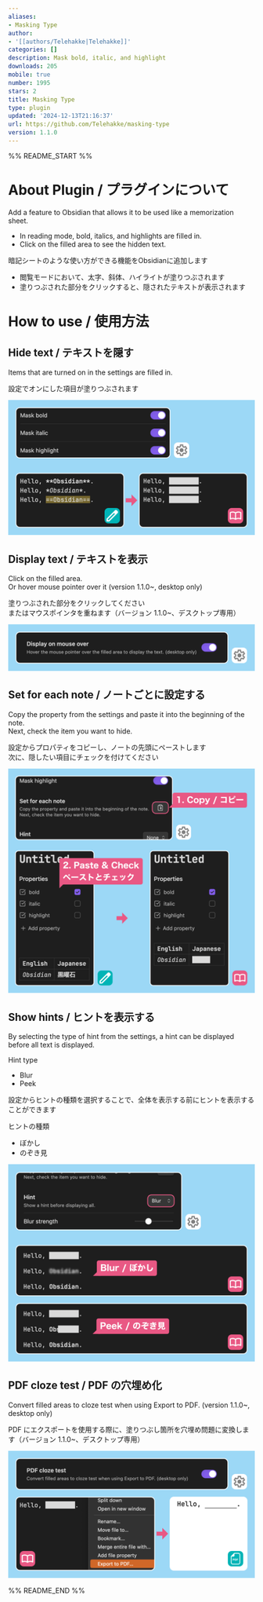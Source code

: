 ```yaml
---
aliases:
- Masking Type
author:
- '[[authors/Telehakke|Telehakke]]'
categories: []
description: Mask bold, italic, and highlight
downloads: 205
mobile: true
number: 1995
stars: 2
title: Masking Type
type: plugin
updated: '2024-12-13T21:16:37'
url: https://github.com/Telehakke/masking-type
version: 1.1.0
---
```


%% README_START %%

# About Plugin / プラグインについて

Add a feature to Obsidian that allows it to be used like a memorization sheet.

-   In reading mode, bold, italics, and highlights are filled in.
-   Click on the filled area to see the hidden text.

<!-- prettier-ignore-start -->
暗記シートのような使い方ができる機能をObsidianに追加します
<!-- prettier-ignore-end -->

-   閲覧モードにおいて、太字、斜体、ハイライトが塗りつぶされます
-   塗りつぶされた部分をクリックすると、隠されたテキストが表示されます

# How to use / 使用方法

## Hide text / テキストを隠す

Items that are turned on in the settings are filled in.

設定でオンにした項目が塗りつぶされます

![demo](https://raw.githubusercontent.com/Telehakke/masking-type/HEAD/readmeAssets/demo01.png)

## Display text / テキストを表示

Click on the filled area.  
Or hover mouse pointer over it (version 1.1.0~, desktop only)

塗りつぶされた部分をクリックしてください  
またはマウスポインタを重ねます（バージョン 1.1.0~、デスクトップ専用）

![demo](https://raw.githubusercontent.com/Telehakke/masking-type/HEAD/readmeAssets/demo01-1.png)

## Set for each note / ノートごとに設定する

Copy the property from the settings and paste it into the beginning of the note.  
Next, check the item you want to hide.

設定からプロパティをコピーし、ノートの先頭にペーストします  
次に、隠したい項目にチェックを付けてください

![demo](https://raw.githubusercontent.com/Telehakke/masking-type/HEAD/readmeAssets/demo02.png)

## Show hints / ヒントを表示する

By selecting the type of hint from the settings, a hint can be displayed before all text is displayed.

Hint type

-   Blur
-   Peek

設定からヒントの種類を選択することで、全体を表示する前にヒントを表示することができます

ヒントの種類

-   ぼかし
-   のぞき見

![demo](https://raw.githubusercontent.com/Telehakke/masking-type/HEAD/readmeAssets/demo03.png)

## PDF cloze test / PDF の穴埋め化

Convert filled areas to cloze test when using Export to PDF. (version 1.1.0~, desktop only)

PDF にエクスポートを使用する際に、塗りつぶし箇所を穴埋め問題に変換します（バージョン 1.1.0~、デスクトップ専用）

![demo](https://raw.githubusercontent.com/Telehakke/masking-type/HEAD/readmeAssets/demo04.png)


%% README_END %%